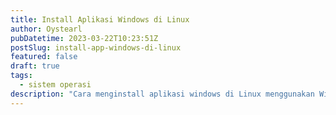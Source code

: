 ```yaml
---
title: Install Aplikasi Windows di Linux
author: Oystearl
pubDatetime: 2023-03-22T10:23:51Z
postSlug: install-app-windows-di-linux
featured: false
draft: true
tags:
  - sistem operasi
description: "Cara menginstall aplikasi windows di Linux menggunakan Wine"
---
```


